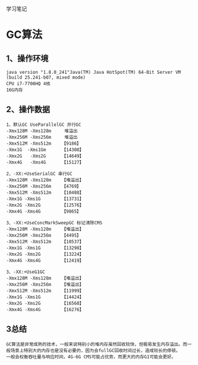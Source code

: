 学习笔记

GC算法
=========
1、操作环境
--
	java version "1.8.0_241"Java(TM) Java HotSpot(TM) 64-Bit Server VM (build 25.241-b07, mixed mode)
    CPU i7-7700HQ 4核
	16G内存
2、操作数据
--
	1、默认GC UseParallelGC 并行GC
	-Xmx128M -Xms128m     堆溢出
	-Xmx256M -Xms256m     堆溢出
	-Xmx512M -Xms512m    【9186】
	-Xmx1G  -Xms1Gm      【14308】
	-Xmx2G   -Xms2G      【14649】
	-Xmx4G   -Xms4G      【15127】

	2、-XX:+UseSerialGC 串行GC
	-Xmx128M -Xms128m    【堆溢出】
	-Xmx256M -Xms256m    【4769】
	-Xmx512M -Xms512m    【10488】
	-Xmx1G -Xms1G        【13731】
	-Xmx2G -Xms2G        【12576】
	-Xmx4G -Xms4G        【9865】

	3、-XX:+UseConcMarkSweepGC 标记清除CMS
	-Xmx128M -Xms128m    【堆溢出】
	-Xmx256M -Xms256m    【4495】
	-Xmx512M -Xms512m    【10537】
	-Xmx1G -Xms1G        【13298】
	-Xmx2G -Xms2G        【13224】
	-Xmx4G -Xms4G        【12419】

	3、-XX:+UseG1GC 
	-Xmx128M -Xms128m    【堆溢出】
	-Xmx256M -Xms256m    【堆溢出】
	-Xmx512M -Xms512m    【11999】
	-Xmx1G -Xms1G        【14424】
	-Xmx2G -Xms2G        【16568】
	-Xmx4G -Xms4G        【16276】


3总结
--
	GC算法是非常成熟的技术，一般来说特别小的堆内存虽然回收较快，但极易发生内存溢出。而一般场景上特别大的内存也是没有必要的，因为会fullGC回收时间过长，造成较长的停顿。
	一般会权衡吞吐量与响应时间，4G-6G CMS可能占优势，而更大的内存G1可能会更好。
